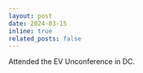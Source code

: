 ```yaml
---
layout: post
date: 2024-03-15
inline: true
related_posts: false
---
```


Attended the EV Unconference in DC.
